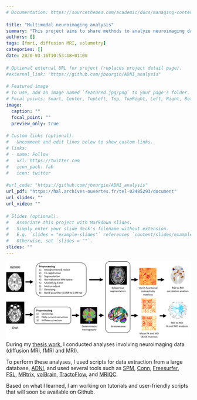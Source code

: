 ```yaml
---
# Documentation: https://sourcethemes.com/academic/docs/managing-content/

title: "Multimodal neuroimaging analysis"
summary: "This project aims to share methods to analyze neuroimaging data."
authors: []
tags: [fmri, diffusion MRI, volumetry]
categories: []
date: 2020-03-16T10:53:18+01:00

# Optional external URL for project (replaces project detail page).
#external_link: "https://github.com/jbourgin/ADNI_analysis"

# Featured image
# To use, add an image named `featured.jpg/png` to your page's folder.
# Focal points: Smart, Center, TopLeft, Top, TopRight, Left, Right, BottomLeft, Bottom, BottomRight.
image:
  caption: ""
  focal_point: ""
  preview_only: true

# Custom links (optional).
#   Uncomment and edit lines below to show custom links.
# links:
# - name: Follow
#   url: https://twitter.com
#   icon_pack: fab
#   icon: twitter

#url_code: "https://github.com/jbourgin/ADNI_analysis"
url_pdf: "https://hal.archives-ouvertes.fr/tel-02485293/document"
url_slides: ""
url_video: ""

# Slides (optional).
#   Associate this project with Markdown slides.
#   Simply enter your slide deck's filename without extension.
#   E.g. `slides = "example-slides"` references `content/slides/example-slides.md`.
#   Otherwise, set `slides = ""`.
slides: ""
---
```

![analysis](/project/multimodal/analysis.png)
During my [thesis work](/project/emotional), I conducted analyses involving neuroimaging data (diffusion MRI, fMRI and MRI).

To perform these analyses, I used scripts for data extraction from a large database, [ADNI](http://adni.loni.usc.edu/), and used several tools such as [SPM](https://www.fil.ion.ucl.ac.uk/spm/software/spm12/), [Conn](https://web.conn-toolbox.org/), [Freesurfer](https://surfer.nmr.mgh.harvard.edu/), [FSL](https://fsl.fmrib.ox.ac.uk/fsl/fslwiki/), [MRtrix](https://mrtrix.readthedocs.io/en/latest/), [volBrain](https://www.volbrain.upv.es/), [TractoFlow](https://tractoflow-documentation.readthedocs.io/en/latest/), and [MRIQC](https://mriqc.readthedocs.io/en/stable/).

Based on what I learned, I am working on tutorials and user-friendly scripts that will soon be available on Github.
